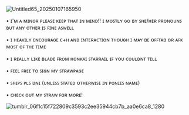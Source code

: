 ![Untitled65_20250107165950](https://github.com/user-attachments/assets/a811b54f-bc95-48f6-883d-90fd56c14502)

• ɪ'ᴍ ᴀ ᴍɪɴᴏʀ ᴘʟᴇᴀꜱᴇ ᴋᴇᴇᴘ ᴛʜᴀᴛ ɪɴ ᴍɪɴᴅ!! ɪ ᴍᴏꜱᴛʟʏ ɢᴏ ʙʏ ꜱʜᴇ/ʜᴇʀ ᴘʀᴏɴᴏᴜɴꜱ ʙᴜᴛ ᴀɴʏ ᴏᴛʜᴇʀ ɪꜱ ꜰɪɴᴇ ᴀꜱᴡᴇʟʟ

• ɪ ʜᴇᴀᴠɪʟʏ ᴇɴᴄᴏᴜʀᴀɢᴇ ᴄ+ʜ ᴀɴᴅ ɪɴᴛᴇʀᴀᴄᴛɪᴏɴ ᴛʜᴏᴜɢʜ ɪ ᴍᴀʏ ʙᴇ ᴏꜰꜰᴛᴀʙ ᴏʀ ᴀꜰᴋ ᴍᴏꜱᴛ ᴏꜰ ᴛʜᴇ ᴛɪᴍᴇ
  
• ɪ ʀᴇᴀʟʟʏ ʟɪᴋᴇ ʙʟᴀᴅᴇ ꜰʀᴏᴍ ʜᴏɴᴋᴀɪ ꜱᴛᴀʀʀᴀɪʟ ɪꜰ ʏᴏᴜ ᴄᴏᴜʟᴅɴᴛ ᴛᴇʟʟ

• ꜰᴇᴇʟ ꜰʀᴇᴇ ᴛᴏ ꜱɪɢɴ ᴍʏ ꜱᴛʀᴀᴡᴘᴀɢᴇ 

• ꜱʜɪᴘꜱ ᴘʟꜱ ᴅɴɪ (ᴜɴʟᴇꜱꜱ ꜱᴛᴀᴛᴇᴅ ᴏᴛʜᴇʀᴡɪꜱᴇ ɪɴ ᴘᴏɴɪᴇꜱ ɴᴀᴍᴇ)

• ᴄʜᴇᴄᴋ ᴏᴜᴛ ᴍʏ ꜱᴛʀᴀᴡ ꜰᴏʀ ᴍᴏʀᴇ! 



![tumblr_06f1c15f722809c3593c2ee35944cb7b_aa0e6ca8_1280](https://github.com/user-attachments/assets/920ef34d-5659-41f9-807b-9b4acb6a7584)
